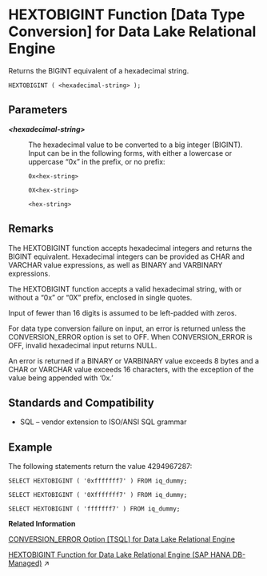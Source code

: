 <!-- loioa55548d184f21015b2d58684e0bb094a -->

# HEXTOBIGINT Function \[Data Type Conversion\] for Data Lake Relational Engine

Returns the BIGINT equivalent of a hexadecimal string.



```
HEXTOBIGINT ( <hexadecimal-string> );
```



<a name="loioa55548d184f21015b2d58684e0bb094a__HEXTOBIGINT_parm1"/>

## Parameters


<dl>
<dt><b>

*<hexadecimal-string\>*

</b></dt>
<dd>

The hexadecimal value to be converted to a big integer \(BIGINT\). Input can be in the following forms, with either a lowercase or uppercase “0x” in the prefix, or no prefix:

```
0x<hex-string>
```

```
0X<hex-string>
```

```
<hex-string>
```



</dd>
</dl>



<a name="loioa55548d184f21015b2d58684e0bb094a__HEXTOBIGINT_remarks1"/>

## Remarks

The HEXTOBIGINT function accepts hexadecimal integers and returns the BIGINT equivalent. Hexadecimal integers can be provided as CHAR and VARCHAR value expressions, as well as BINARY and VARBINARY expressions.

The HEXTOBIGINT function accepts a valid hexadecimal string, with or without a “0x” or “0X” prefix, enclosed in single quotes.

Input of fewer than 16 digits is assumed to be left-padded with zeros.

For data type conversion failure on input, an error is returned unless the CONVERSION\_ERROR option is set to OFF. When CONVERSION\_ERROR is OFF, invalid hexadecimal input returns NULL.

An error is returned if a BINARY or VARBINARY value exceeds 8 bytes and a CHAR or VARCHAR value exceeds 16 characters, with the exception of the value being appended with ‘0x.’



<a name="loioa55548d184f21015b2d58684e0bb094a__HEXTOBIGINT_standards1"/>

## Standards and Compatibility

-   SQL – vendor extension to ISO/ANSI SQL grammar



<a name="loioa55548d184f21015b2d58684e0bb094a__HEXTOBIGINT_example1"/>

## Example

The following statements return the value 4294967287:

```
SELECT HEXTOBIGINT ( '0xfffffff7' ) FROM iq_dummy;
```

```
SELECT HEXTOBIGINT ( '0Xfffffff7' ) FROM iq_dummy;
```

```
SELECT HEXTOBIGINT ( 'fffffff7' ) FROM iq_dummy;
```

**Related Information**  


[CONVERSION\_ERROR Option \[TSQL\] for Data Lake Relational Engine](../090-database-options/conversion-error-option-tsql-for-data-lake-relational-engine-a63018a.md "Controls reporting of data type conversion failures on fetching information from the database.")

[HEXTOBIGINT Function for Data Lake Relational Engine (SAP HANA DB-Managed)](https://help.sap.com/viewer/a898e08b84f21015969fa437e89860c8/2023_4_QRC/en-US/afd4faa8d87d4e4c90a0159fb250d01d.html "Returns the BIGINT equivalent of a hexadecimal string.") :arrow_upper_right:

